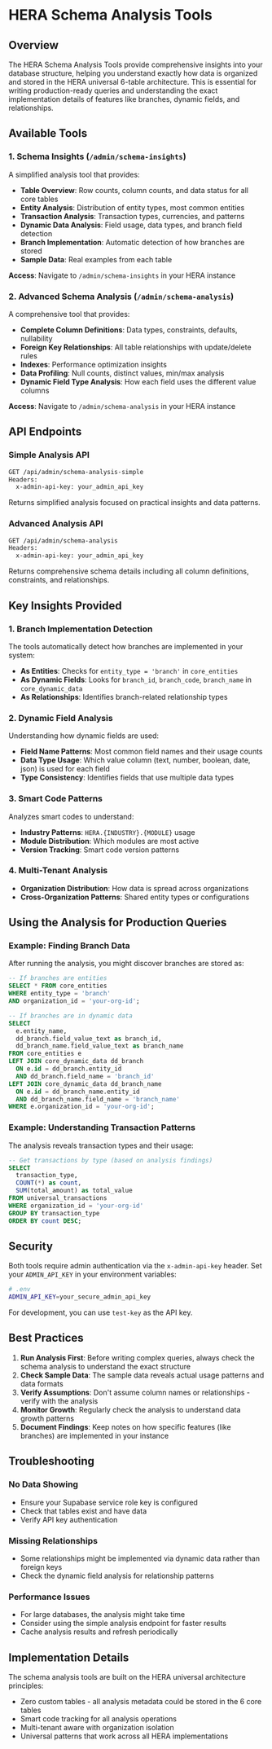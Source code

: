 # HERA Schema Analysis Tools

## Overview

The HERA Schema Analysis Tools provide comprehensive insights into your database structure, helping you understand exactly how data is organized and stored in the HERA universal 6-table architecture. This is essential for writing production-ready queries and understanding the exact implementation details of features like branches, dynamic fields, and relationships.

## Available Tools

### 1. Schema Insights (`/admin/schema-insights`)

A simplified analysis tool that provides:
- **Table Overview**: Row counts, column counts, and data status for all core tables
- **Entity Analysis**: Distribution of entity types, most common entities
- **Transaction Analysis**: Transaction types, currencies, and patterns
- **Dynamic Data Analysis**: Field usage, data types, and branch field detection
- **Branch Implementation**: Automatic detection of how branches are stored
- **Sample Data**: Real examples from each table

**Access**: Navigate to `/admin/schema-insights` in your HERA instance

### 2. Advanced Schema Analysis (`/admin/schema-analysis`)

A comprehensive tool that provides:
- **Complete Column Definitions**: Data types, constraints, defaults, nullability
- **Foreign Key Relationships**: All table relationships with update/delete rules
- **Indexes**: Performance optimization insights
- **Data Profiling**: Null counts, distinct values, min/max analysis
- **Dynamic Field Type Analysis**: How each field uses the different value columns

**Access**: Navigate to `/admin/schema-analysis` in your HERA instance

## API Endpoints

### Simple Analysis API
```bash
GET /api/admin/schema-analysis-simple
Headers:
  x-admin-api-key: your_admin_api_key
```

Returns simplified analysis focused on practical insights and data patterns.

### Advanced Analysis API
```bash
GET /api/admin/schema-analysis
Headers:
  x-admin-api-key: your_admin_api_key
```

Returns comprehensive schema details including all column definitions, constraints, and relationships.

## Key Insights Provided

### 1. Branch Implementation Detection
The tools automatically detect how branches are implemented in your system:
- **As Entities**: Checks for `entity_type = 'branch'` in `core_entities`
- **As Dynamic Fields**: Looks for `branch_id`, `branch_code`, `branch_name` in `core_dynamic_data`
- **As Relationships**: Identifies branch-related relationship types

### 2. Dynamic Field Analysis
Understanding how dynamic fields are used:
- **Field Name Patterns**: Most common field names and their usage counts
- **Data Type Usage**: Which value column (text, number, boolean, date, json) is used for each field
- **Type Consistency**: Identifies fields that use multiple data types

### 3. Smart Code Patterns
Analyzes smart codes to understand:
- **Industry Patterns**: `HERA.{INDUSTRY}.{MODULE}` usage
- **Module Distribution**: Which modules are most active
- **Version Tracking**: Smart code version patterns

### 4. Multi-Tenant Analysis
- **Organization Distribution**: How data is spread across organizations
- **Cross-Organization Patterns**: Shared entity types or configurations

## Using the Analysis for Production Queries

### Example: Finding Branch Data

After running the analysis, you might discover branches are stored as:

```sql
-- If branches are entities
SELECT * FROM core_entities 
WHERE entity_type = 'branch' 
AND organization_id = 'your-org-id';

-- If branches are in dynamic data
SELECT 
  e.entity_name,
  dd_branch.field_value_text as branch_id,
  dd_branch_name.field_value_text as branch_name
FROM core_entities e
LEFT JOIN core_dynamic_data dd_branch 
  ON e.id = dd_branch.entity_id 
  AND dd_branch.field_name = 'branch_id'
LEFT JOIN core_dynamic_data dd_branch_name
  ON e.id = dd_branch_name.entity_id
  AND dd_branch_name.field_name = 'branch_name'
WHERE e.organization_id = 'your-org-id';
```

### Example: Understanding Transaction Patterns

The analysis reveals transaction types and their usage:

```sql
-- Get transactions by type (based on analysis findings)
SELECT 
  transaction_type,
  COUNT(*) as count,
  SUM(total_amount) as total_value
FROM universal_transactions
WHERE organization_id = 'your-org-id'
GROUP BY transaction_type
ORDER BY count DESC;
```

## Security

Both tools require admin authentication via the `x-admin-api-key` header. Set your `ADMIN_API_KEY` in your environment variables:

```bash
# .env
ADMIN_API_KEY=your_secure_admin_api_key
```

For development, you can use `test-key` as the API key.

## Best Practices

1. **Run Analysis First**: Before writing complex queries, always check the schema analysis to understand the exact structure
2. **Check Sample Data**: The sample data reveals actual usage patterns and data formats
3. **Verify Assumptions**: Don't assume column names or relationships - verify with the analysis
4. **Monitor Growth**: Regularly check the analysis to understand data growth patterns
5. **Document Findings**: Keep notes on how specific features (like branches) are implemented in your instance

## Troubleshooting

### No Data Showing
- Ensure your Supabase service role key is configured
- Check that tables exist and have data
- Verify API key authentication

### Missing Relationships
- Some relationships might be implemented via dynamic data rather than foreign keys
- Check the dynamic field analysis for relationship patterns

### Performance Issues
- For large databases, the analysis might take time
- Consider using the simple analysis endpoint for faster results
- Cache analysis results and refresh periodically

## Implementation Details

The schema analysis tools are built on the HERA universal architecture principles:
- Zero custom tables - all analysis metadata could be stored in the 6 core tables
- Smart code tracking for all analysis operations
- Multi-tenant aware with organization isolation
- Universal patterns that work across all HERA implementations